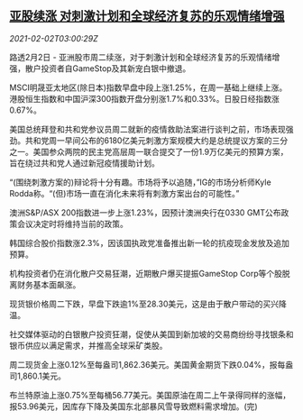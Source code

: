<!--1612236193000-->
[亚股续涨 对刺激计划和全球经济复苏的乐观情绪增强](https://cn.reuters.com/article/asia-financial-markets-0202-tues-idCNKBS2A2099)
------

<div><i>2021-02-02T03:00:29Z</i></div><p>路透2月2日 - 亚洲股市周二续涨，对于刺激计划和全球经济复苏的乐观情绪增强，散户投资者自GameStop及其新宠白银中撤退。</p><p>MSCI明晟亚太地区(除日本)指数早盘中段上涨1.25%，在周一基础上继续上涨。港股恒生指数和中国沪深300指数开盘分别涨1.7%和0.33%。日股日经指数涨0.67%。</p><p>美国总统拜登和共和党参议员周二就新的疫情救助法案进行谈判之前，市场表现强劲。共和党周一早间公布的6180亿美元刺激方案规模大约是总统提议方案的三分之一。美国参众两院的民主党高层周一联合提交了一份1.9万亿美元的预算方案，旨在绕过共和党人通过新冠疫情援助计划。</p><p>“(围绕刺激方案的)辩论将十分有趣。市场将予以追随，”IG的市场分析师Kyle Rodda称。“(但)市场一直在消化未来将有刺激方案出台的可能性。”</p><p>澳洲S&amp;P/ASX 200指数进一步上涨1.23%，因预计澳洲央行在0330 GMT公布政策会议决定时将维持当前的政策。</p><p>韩国综合股价指数涨2.3%，因该国执政党准备推出新一轮的抗疫现金发放及追加预算。</p><p>机构投资者仍在消化散户交易狂潮，近期散户爆买提振GameStop Corp等个股脱离财务基本面飙涨。</p><p>现货银价格周二下跌，早盘下跌逾1%至28.30美元，这是由于散户带动的买兴降温。</p><p>社交媒体驱动的白银散户投资狂潮，促使从美国到新加坡的交易商纷纷寻找银条和银币供应以满足需求，并推高全球采矿类股。</p><p>周二现货金上涨0.12%至每盎司1,862.36美元。美国黄金期货下跌0.04%，报每盎司1,860.1美元。</p><p>布兰特原油上涨0.75%至每桶56.77美元。美国原油在周二上午录得同样的涨幅，报53.96美元，因库存下降及美国东北部暴风雪导致燃料需求增加。(完)</p>
